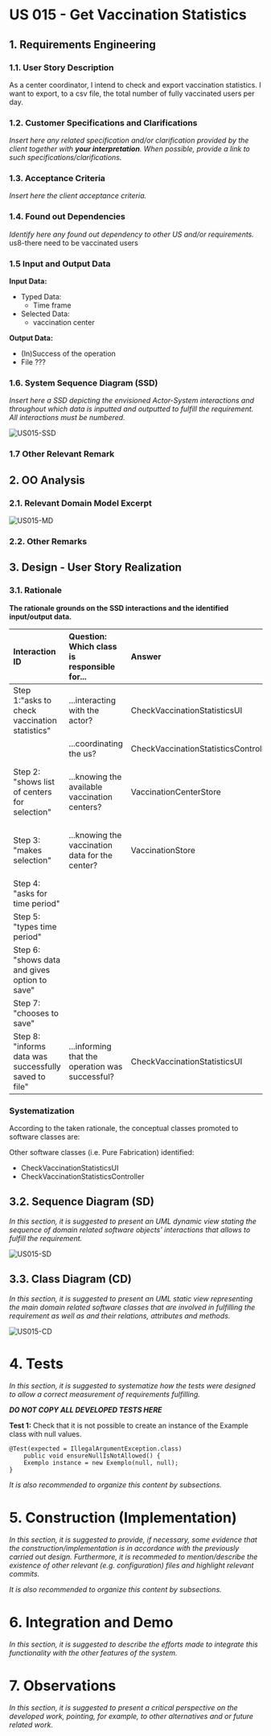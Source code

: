 # US 015 - Get Vaccination Statistics

## 1. Requirements Engineering



### 1.1. User Story Description

As a center coordinator, I intend to check and export vaccination statistics. I want to export, to a csv file, the total number of fully vaccinated users per day.

### 1.2. Customer Specifications and Clarifications

*Insert here any related specification and/or clarification provided by the client together with **your interpretation**. When possible, provide a link to such specifications/clarifications.*

### 1.3. Acceptance Criteria

*Insert here the client acceptance criteria.*

### 1.4. Found out Dependencies

*Identify here any found out dependency to other US and/or requirements.*
us8-there need to be vaccinated users 

### 1.5 Input and Output Data

**Input Data:**
* Typed Data:
   * Time frame 
* Selected Data: 
   * vaccination center

**Output Data:**
* (In)Success of the operation
* File ???

### 1.6. System Sequence Diagram (SSD)

*Insert here a SSD depicting the envisioned Actor-System interactions and throughout which data is inputted and outputted to fulfill the requirement. All interactions must be numbered.*

![US015-SSD](US015-SSD.svg)


### 1.7 Other Relevant Remark

## 2. OO Analysis

### 2.1. Relevant Domain Model Excerpt

![US015-MD](US015-MD.svg)

### 2.2. Other Remarks

## 3. Design - User Story Realization

### 3.1. Rationale

**The rationale grounds on the SSD interactions and the identified input/output data.**

| Interaction ID                                        | Question: Which class is responsible for...     | Answer                               | Justification (with patterns)                      |
|:------------------------------------------------------|:------------------------------------------------|:-------------------------------------|:---------------------------------------------------|
| Step 1:"asks to check  vaccination statistics" 	      | ...interacting with the actor?                  | CheckVaccinationStatisticsUI         | Pure Fabrication                                   |
|                                                       | ...coordinating the us?                         | CheckVaccinationStatisticsController | Controller ?????                                   |
| Step 2: "shows list of centers for selection"         | ...knowing the available vaccination centers?   | VaccinationCenterStore               | Creator (Rule 1):Store has all vaccination centers |
| Step 3: "makes selection" 	                           | ...knowing the vaccination data for the center? | VaccinationStore                     | Creator (Rule 1): Store has all vaccination data   |
| Step 4: "asks for time period"                        |                                                 |                                      |                                                    |
| Step 5: "types time period"                           |                                                 |                                      |                                                    |
| Step 6: "shows data and gives option to save"         |                                                 |                                      |                                                    |
| Step 7: "chooses to save"                             |                                                 |                                      |                                                    |
| Step 8: "informs data was successfully saved to file"	 | ...informing that the operation was successful? | CheckVaccinationStatisticsUI         | IE: is responsible for all user interactions       |


### Systematization ##

According to the taken rationale, the conceptual classes promoted to software classes are:


Other software classes (i.e. Pure Fabrication) identified:
* CheckVaccinationStatisticsUI
* CheckVaccinationStatisticsController

## 3.2. Sequence Diagram (SD)

*In this section, it is suggested to present an UML dynamic view stating the sequence of domain related software objects' interactions that allows to fulfill the requirement.*

![US015-SD](US015-SD.svg)

## 3.3. Class Diagram (CD)

*In this section, it is suggested to present an UML static view representing the main domain related software classes that are involved in fulfilling the requirement as well as and their relations, attributes and methods.*

![US015-CD](US015-CD.svg)

# 4. Tests
*In this section, it is suggested to systematize how the tests were designed to allow a correct measurement of requirements fulfilling.*

**_DO NOT COPY ALL DEVELOPED TESTS HERE_**

**Test 1:** Check that it is not possible to create an instance of the Example class with null values.

	@Test(expected = IllegalArgumentException.class)
		public void ensureNullIsNotAllowed() {
		Exemplo instance = new Exemplo(null, null);
	}

*It is also recommended to organize this content by subsections.*

# 5. Construction (Implementation)

*In this section, it is suggested to provide, if necessary, some evidence that the construction/implementation is in accordance with the previously carried out design. Furthermore, it is recommeded to mention/describe the existence of other relevant (e.g. configuration) files and highlight relevant commits.*

*It is also recommended to organize this content by subsections.*

# 6. Integration and Demo

*In this section, it is suggested to describe the efforts made to integrate this functionality with the other features of the system.*


# 7. Observations

*In this section, it is suggested to present a critical perspective on the developed work, pointing, for example, to other alternatives and or future related work.*





